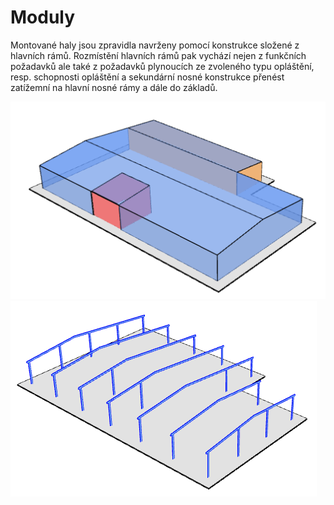 
# Moduly

Montované haly jsou zpravidla navrženy pomocí konstrukce složené z hlavních rámů. Rozmístění hlavních rámů pak vychází nejen z funkčních požadavků ale také z požadavků plynoucích ze zvoleného typu opláštění, resp. schopnosti opláštění a sekundární nosné konstrukce přenést zatížemní na hlavní nosné rámy a dále do základů. 

![image](img/225838253-4b370601-14e2-4502-a5a6-0a3a7862cc3b.png)
![image](img/225838298-4aa0517d-d3ee-418e-8d67-edf3c04f38aa.png)

